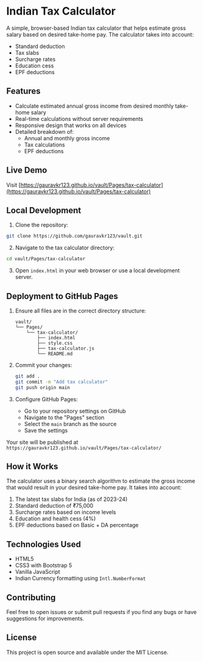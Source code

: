 # Indian Tax Calculator

A simple, browser-based Indian tax calculator that helps estimate gross salary based on desired take-home pay. The calculator takes into account:
- Standard deduction
- Tax slabs
- Surcharge rates
- Education cess
- EPF deductions

## Features

- Calculate estimated annual gross income from desired monthly take-home salary
- Real-time calculations without server requirements
- Responsive design that works on all devices
- Detailed breakdown of:
  - Annual and monthly gross income
  - Tax calculations
  - EPF deductions

## Live Demo

Visit [https://gauravkr123.github.io/vault/Pages/tax-calculator](https://gauravkr123.github.io/vault/Pages/tax-calculator)

## Local Development

1. Clone the repository:
```bash
git clone https://github.com/gauravkr123/vault.git
```

2. Navigate to the tax calculator directory:
```bash
cd vault/Pages/tax-calculator
```

3. Open `index.html` in your web browser or use a local development server.

## Deployment to GitHub Pages

1. Ensure all files are in the correct directory structure:
   ```
   vault/
   └── Pages/
       └── tax-calculator/
           ├── index.html
           ├── style.css
           ├── tax-calculator.js
           └── README.md
   ```

2. Commit your changes:
   ```bash
   git add .
   git commit -m "Add tax calculator"
   git push origin main
   ```

3. Configure GitHub Pages:
   - Go to your repository settings on GitHub
   - Navigate to the "Pages" section
   - Select the `main` branch as the source
   - Save the settings

Your site will be published at `https://gauravkr123.github.io/vault/Pages/tax-calculator/`

## How it Works

The calculator uses a binary search algorithm to estimate the gross income that would result in your desired take-home pay. It takes into account:

1. The latest tax slabs for India (as of 2023-24)
2. Standard deduction of ₹75,000
3. Surcharge rates based on income levels
4. Education and health cess (4%)
5. EPF deductions based on Basic + DA percentage

## Technologies Used

- HTML5
- CSS3 with Bootstrap 5
- Vanilla JavaScript
- Indian Currency formatting using `Intl.NumberFormat`

## Contributing

Feel free to open issues or submit pull requests if you find any bugs or have suggestions for improvements.

## License

This project is open source and available under the MIT License.
